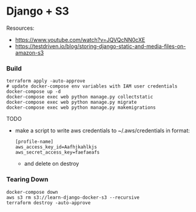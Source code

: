 # Django + S3
Resources: 
- https://www.youtube.com/watch?v=JQVQcNN0cXE
- https://testdriven.io/blog/storing-django-static-and-media-files-on-amazon-s3

### Build
```shell
terraform apply -auto-approve
# update docker-compose env variables with IAM user credentials 
docker-compose up -d
docker-compose exec web python manage.py collectstatic
docker-compose exec web python manage.py migrate
docker-compose exec web python manage.py makemigrations
```

TODO 
- make a script to write aws credentials to ~/.aws/credentials in format: 
  ```
  [profile-name]
  aws_access_key_id=Aafhjkahlkjs
  aws_secret_access_key=faefaeafs
  ```
  - and delete on destroy

### Tearing Down
```shell
docker-compose down
aws s3 rm s3://learn-django-docker-s3 --recursive
terraform destroy -auto-approve
```